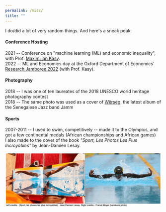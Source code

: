 ```yaml
---
permalink: /misc/
title: ""
---
```


I do/did a lot of very random things. And here's a sneak peak: 

#### Conference Hosting
2021 -- Conference on "machine learning (ML) and economic inequality", with Prof. [Maximilian Kasy](https://maxkasy.github.io/home/).  
2022 -- ML and Economics day at the Oxford Department of Economics' [Research Jamboree 2022](https://www.economics.ox.ac.uk/research-jamboree-2022) (with Prof. Kasy).  

#### Photography 
2018 -- I was one of ten laureates of the 2018 UNESCO world heritage photography contest  
2018 -- The same photo was used as a cover of [Wërsëg](https://www.musikbi.com/set/839-werseg), the latest album of the Senegalese Jazz band Jamm  

#### Sports
2007-2011 -- I used to swim, competitively -- made it to the Olympics, and got a few continental medals (African championships and African games)  
I also made to the cover of the book _"Sport, Les Photos Les Plus Incroyables"_ by Jean-Damien Lesay.  

<img src="/images/sportphotosincroyables.png"> 